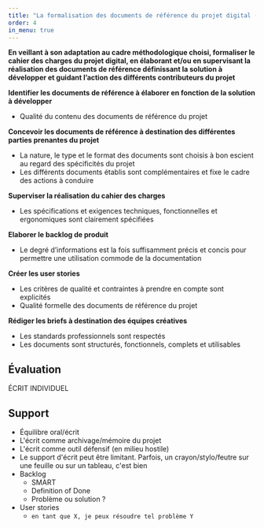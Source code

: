 ```yaml
---
title: "La formalisation des documents de référence du projet digital (2.2)"
order: 4
in_menu: true
---
```

**En veillant à son adaptation au cadre méthodologique choisi, formaliser le cahier des charges du projet digital, en élaborant et/ou en supervisant la réalisation des documents de référence définissant la solution à développer et guidant l’action des différents contributeurs du projet**


**Identifier les documents de référence à élaborer en fonction de la solution à développer**
- Qualité du contenu des documents de référence du projet

**Concevoir les documents de référence à destination des différentes parties prenantes du projet**
- La nature, le type et le format des documents sont choisis à bon escient au regard des spécificités du projet
- Les différents documents établis sont complémentaires et fixe le cadre des actions à conduire

**Superviser la réalisation du cahier des charges**
- Les spécifications et exigences techniques, fonctionnelles et ergonomiques sont clairement spécifiées

**Elaborer le backlog de produit**
- Le degré d’informations est la fois suffisamment précis et concis pour permettre une utilisation commode de la documentation


**Créer les user stories**
- Les critères de qualité et contraintes à prendre en compte sont explicités
- Qualité formelle des documents de référence du projet

**Rédiger les briefs à destination des équipes créatives**
- Les standards professionnels sont respectés
- Les documents sont structurés, fonctionnels, complets et utilisables


## Évaluation

ÉCRIT INDIVIDUEL


## Support

- Équilibre oral/écrit
- L'écrit comme archivage/mémoire du projet
- L'écrit comme outil défensif (en milieu hostile)
- Le support d'écrit peut être limitant. Parfois, un crayon/stylo/feutre sur une feuille ou sur un tableau, c'est bien
- Backlog
  - SMART
  - Definition of Done
  - Problème ou solution ?
- User stories
  - `en tant que X, je peux résoudre tel problème Y` 